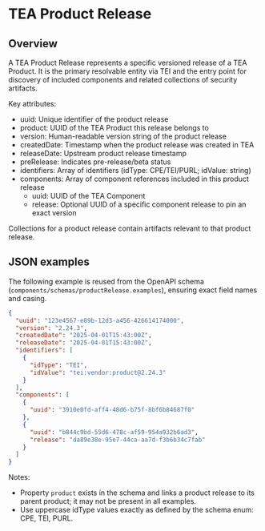 # TEA Product Release

## Overview

A TEA Product Release represents a specific versioned release of a TEA Product. It is the primary resolvable entity via TEI and the entry point for discovery of included components and related collections of security artifacts.

Key attributes:
- uuid: Unique identifier of the product release
- product: UUID of the TEA Product this release belongs to
- version: Human-readable version string of the product release
- createdDate: Timestamp when the product release was created in TEA
- releaseDate: Upstream product release timestamp
- preRelease: Indicates pre-release/beta status
- identifiers: Array of identifiers (idType: CPE/TEI/PURL; idValue: string)
- components: Array of component references included in this product release
  - uuid: UUID of the TEA Component
  - release: Optional UUID of a specific component release to pin an exact version

Collections for a product release contain artifacts relevant to that product release.

## JSON examples

The following example is reused from the OpenAPI schema (`components/schemas/productRelease.examples`), ensuring exact field names and casing.

```json
{
  "uuid": "123e4567-e89b-12d3-a456-426614174000",
  "version": "2.24.3",
  "createdDate": "2025-04-01T15:43:00Z",
  "releaseDate": "2025-04-01T15:43:00Z",
  "identifiers": [
    {
      "idType": "TEI",
      "idValue": "tei:vendor:product@2.24.3"
    }
  ],
  "components": [
    {
      "uuid": "3910e0fd-aff4-48d6-b75f-8bf6b84687f0"
    },
    {
      "uuid": "b844c9bd-55d6-478c-af59-954a932b6ad3",
      "release": "da89e38e-95e7-44ca-aa7d-f3b6b34c7fab"
    }
  ]
}
```

Notes:
- Property `product` exists in the schema and links a product release to its parent product; it may not be present in all examples.
- Use uppercase idType values exactly as defined by the schema enum: CPE, TEI, PURL.
